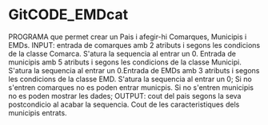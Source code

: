 # GitCODE_EMDcat
 PROGRAMA que permet crear un Pais i afegir-hi Comarques, Municipis i EMDs. INPUT: entrada de comarques amb 2 atributs i segons les condicions de la classe Comarca. S'atura la sequencia al entrar un 0. Entrada de municipis amb 5 atributs i segons les condicions de la classe Municipi. S'atura la sequencia al entrar un 0.Entrada de EMDs amb 3 atributs i segons les condicions de la classe EMD. S'atura la sequencia al entrar un 0; Si no s'entren comarques no es poden entrar municpis. Si no s'entren municipis no es poden mostrar les dades; OUTPUT: cout del pais segons la seva postcondicio al acabar la sequencia. Cout de les caracteristiques dels municipis entrats.
